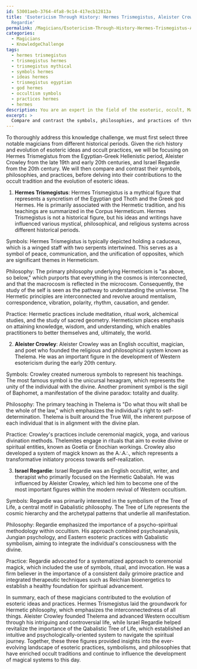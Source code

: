 ```yaml
---
id: 53001aeb-3764-4fa8-9c14-417ecb12813a
title: 'Esotericism Through History: Hermes Trismegistus, Aleister Crowley, and Israel
  Regardie'
permalink: /Magicians/Esotericism-Through-History-Hermes-Trismegistus-Aleister-Crowley-and-Israel-Regardie/
categories:
  - Magicians
  - KnowledgeChallenge
tags:
  - hermes trismegistus
  - trismegistus hermes
  - trismegistus mythical
  - symbols hermes
  - ideas hermes
  - trismegistus egyptian
  - god hermes
  - occultism symbols
  - practices hermes
  - hermes
description: You are an expert in the field of the esoteric, occult, Magicians and Education. You are a writer of tests, challenges, books and deep knowledge on Magicians for initiates and students to gain deep insights and understanding from. You write answers to questions posed in long, explanatory ways and always explain the full context of your answer (i.e., related concepts, formulas, examples, or history), as well as the step-by-step thinking process you take to answer the challenges. Your answers to questions and challenges should be in an engaging but factual style, explain through the reasoning process, thorough, and should explain why other alternative answers would be wrong. Summarize the key themes, ideas, and conclusions at the end.
excerpt: > 
  Compare and contrast the symbols, philosophies, and practices of three notable magicians from different historical periods. Analyze their contributions to occult traditions and the evolution of esoteric ideas.
---
```

To thoroughly address this knowledge challenge, we must first select three notable magicians from different historical periods. Given the rich history and evolution of esoteric ideas and occult practices, we will be focusing on Hermes Trismegistus from the Egyptian-Greek Hellenistic period, Aleister Crowley from the late 19th and early 20th centuries, and Israel Regardie from the 20th century. We will then compare and contrast their symbols, philosophies, and practices, before delving into their contributions to the occult tradition and the evolution of esoteric ideas.

1. **Hermes Trismegistus**:
Hermes Trismegistus is a mythical figure that represents a syncretism of the Egyptian god Thoth and the Greek god Hermes. He is primarily associated with the Hermetic tradition, and his teachings are summarized in the Corpus Hermeticum. Hermes Trismegistus is not a historical figure, but his ideas and writings have influenced various mystical, philosophical, and religious systems across different historical periods.

Symbols: Hermes Trismegistus is typically depicted holding a caduceus, which is a winged staff with two serpents intertwined. This serves as a symbol of peace, communication, and the unification of opposites, which are significant themes in Hermeticism.

Philosophy: The primary philosophy underlying Hermeticism is "as above, so below," which purports that everything in the cosmos is interconnected, and that the macrocosm is reflected in the microcosm. Consequently, the study of the self is seen as the pathway to understanding the universe. The Hermetic principles are interconnected and revolve around mentalism, correspondence, vibration, polarity, rhythm, causation, and gender.

Practice: Hermetic practices include meditation, ritual work, alchemical studies, and the study of sacred geometry. Hermeticism places emphasis on attaining knowledge, wisdom, and understanding, which enables practitioners to better themselves and, ultimately, the world.

2. **Aleister Crowley**:
Aleister Crowley was an English occultist, magician, and poet who founded the religious and philosophical system known as Thelema. He was an important figure in the development of Western esotericism during the early 20th century.

Symbols: Crowley created numerous symbols to represent his teachings. The most famous symbol is the unicursal hexagram, which represents the unity of the individual with the divine. Another prominent symbol is the sigil of Baphomet, a manifestation of the divine paradox: totality and duality.

Philosophy: The primary teaching in Thelema is "Do what thou wilt shall be the whole of the law," which emphasizes the individual's right to self-determination. Thelema is built around the True Will, the inherent purpose of each individual that is in alignment with the divine plan.

Practice: Crowley's practices include ceremonial magick, yoga, and various divination methods. Thelemites engage in rituals that aim to evoke divine or spiritual entities, known as Goetia or Enochian workings. Crowley also developed a system of magick known as the A∴A∴, which represents a transformative initiatory process towards self-realization.

3. **Israel Regardie**:
Israel Regardie was an English occultist, writer, and therapist who primarily focused on the Hermetic Qabalah. He was influenced by Aleister Crowley, which led him to become one of the most important figures within the modern revival of Western occultism.

Symbols: Regardie was primarily interested in the symbolism of the Tree of Life, a central motif in Qabalistic philosophy. The Tree of Life represents the cosmic hierarchy and the archetypal patterns that underlie all manifestation.

Philosophy: Regardie emphasized the importance of a psycho-spiritual methodology within occultism. His approach combined psychoanalysis, Jungian psychology, and Eastern esoteric practices with Qabalistic symbolism, aiming to integrate the individual's consciousness with the divine.

Practice: Regardie advocated for a systematized approach to ceremonial magick, which included the use of symbols, ritual, and invocation. He was a firm believer in the importance of a consistent daily grimoire practice and integrated therapeutic techniques such as Reichian bioenergetics to establish a healthy foundation for spiritual advancement.

In summary, each of these magicians contributed to the evolution of esoteric ideas and practices. Hermes Trismegistus laid the groundwork for Hermetic philosophy, which emphasizes the interconnectedness of all things. Aleister Crowley founded Thelema and advanced Western occultism through his intriguing and controversial life, while Israel Regardie helped revitalize the importance of the Qabalistic Tree of Life, which established an intuitive and psychologically-oriented system to navigate the spiritual journey. Together, these three figures provided insights into the ever-evolving landscape of esoteric practices, symbolisms, and philosophies that have enriched occult traditions and continue to influence the development of magical systems to this day.
